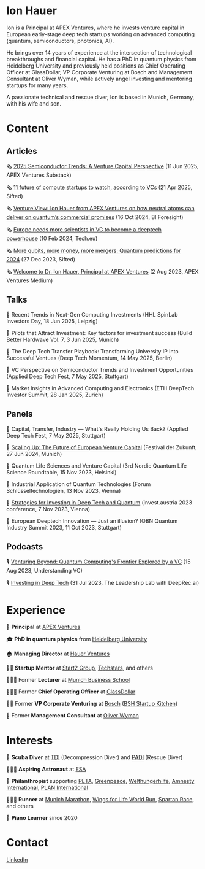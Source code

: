 # Ion Hauer

Ion is a Principal at APEX Ventures, where he invests venture capital in European early-stage deep tech startups working on advanced computing (quantum, semiconductors, photonics, AI).

He brings over 14 years of experience at the intersection of technological breakthroughs and financial capital. He has a PhD in quantum physics from Heidelberg University and previously held positions as Chief Operating Officer at GlassDollar, VP Corporate Venturing at Bosch and Management Consultant at Oliver Wyman, while actively angel investing and mentoring startups for many years.

A passionate technical and rescue diver, Ion is based in Munich, Germany, with his wife and son.

# Content

## Articles

🗞️ [2025 Semiconductor Trends: A Venture Capital Perspective](https://substack.com/home/post/p-165654080) (11 Jun 2025, APEX Ventures Substack)

🗞️ [11 future of compute startups to watch, according to VCs](https://sifted.eu/articles/11-future-of-compute-startups-to-watch) (21 Apr 2025, Sifted)

🗞️ [Venture View: Ion Hauer from APEX Ventures on how neutral atoms can deliver on quantum’s commercial promises](https://biforesight.com/quantum/venture-view-ion-hauer-from-apex-ventures-on-how-neutral-atoms-can-deliver-on-quantums-commercial-promises/) (16 Oct 2024, BI Foresight)

🗞️ [Europe needs more scientists in VC to become a deeptech powerhouse](https://tech.eu/2024/02/10/europe-needs-more-scientists-in-vc-to-become-a-deep-tech-powerhouse/) (10 Feb 2024, Tech.eu)

🗞️ [More qubits, more money, more mergers: Quantum predictions for 2024](https://sifted.eu/articles/quantum-predictions-2024) (27 Dec 2023, Sifted)

🗞️ [Welcome to Dr. Ion Hauer, Principal at APEX Ventures](https://medium.com/apex-ventures/welcome-to-dr-ion-hauer-principal-at-apex-ventures-537450fcf030) (2 Aug 2023, APEX Ventures Medium)

## Talks

🎤 Recent Trends in Next-Gen Computing Investments (HHL SpinLab Investors Day, 18 Jun 2025, Leipzig)

🎤 Pilots that Attract Investment: Key factors for investment success (Build Better Hardwave Vol. 7, 3 Jun 2025, Munich)

🎤 The Deep Tech Transfer Playbook: Transforming University IP into Successful Ventues (Deep Tech Momentum, 14 May 2025, Berlin)

🎤 VC Perspective on Semiconductor Trends and Investment Opportunities (Applied Deep Tech Fest, 7 May 2025, Stuttgart)

🎤 Market Insights in Advanced Computing and Electronics (ETH DeepTech Investor Summit, 28 Jan 2025, Zurich)

## Panels

🎤 Capital, Transfer, Industry — What's Really Holding Us Back? (Applied Deep Tech Fest, 7 May 2025, Stuttgart)

🎤 [Scaling Up: The Future of European Venture Capital](https://www.1e9.community/festival-der-zukunft/programm/2024/scaling-up%3A-the-future-of-european-venture-capital) (Festival der Zukunft, 27 Jun 2024, Munich)

🎤 Quantum Life Sciences and Venture Capital (3rd Nordic Quantum Life Science Roundtable, 15 Nov 2023, Helsinki)

🎤 Industrial Application of Quantum Technologies (Forum Schlüsseltechnologien, 13 Nov 2023, Vienna)

🎤 [Strategies for Investing in Deep Tech and Quantum](https://www.youtube.com/live/bNaCBaeWlHY?si=BKwJBbPRVFj3sREA&t=3288) (invest.austria 2023 conference, 7 Nov 2023, Vienna)

🎤 European Deeptech Innovation — Just an illusion? (QBN Quantum Industry Summit 2023, 11 Oct 2023, Stuttgart)

## Podcasts

🎙️ [Venturing Beyond: Quantum Computing's Frontier Explored by a VC](https://www.youtube.com/watch?v=0PjrATWVxF0) (15 Aug 2023, Understanding VC)

🎙️ [Investing in Deep Tech](https://www.youtube.com/watch?v=rCEue4RGtVk) (31 Jul 2023, The Leadership Lab with DeepRec.ai)

# Experience

🚀 **Principal** at [APEX Ventures](https://www.apex.ventures/)

🎓 **PhD in quantum physics** from [Heidelberg University](https://www.uni-heidelberg.de/en)

🏠 **Managing Director** at [Hauer Ventures](http://www.hauerventures.com/)

👨‍🚒 **Startup Mentor** at [Start2 Group](https://www.start2.group), [Techstars](https://www.techstars.com/), and others

👨🏻‍🏫 Former **Lecturer** at [Munich Business School](https://www.munich-business-school.de/en)

🙋🏻‍♂️ Former **Chief Operating Officer** at [GlassDollar](https://www.glassdollar.com/)

💂‍♀️ Former **VP Corporate Venturing** at [Bosch](https://www.bosch.com/) ([BSH Startup Kitchen](https://www.bshstartupkitchen.com/))

💼 Former **Management Consultant** at [Oliver Wyman](https://www.oliverwyman.com/)

# Interests

🐠 **Scuba Diver** at [TDI](https://www.tdisdi.com/) (Decompression Diver) and [PADI](https://www.padi.com/) (Rescue Diver)

🧑🏻‍🚀 **Aspiring Astronaut** at [ESA](http://www.esa.int/)

🦊 **Philanthropist** supporting [PETA](https://www.peta.org), [Greenpeace](https://www.greenpeace.org), [Welthungerhilfe](https://www.welthungerhilfe.org), [Amnesty International](https://www.amnesty.org/), [PLAN International](https://plan-international.org)

🏃🏻‍♂️ **Runner** at [Munich Marathon](https://www.muenchenmarathon.de), [Wings for Life World Run](https://www.wingsforlifeworldrun.com), [Spartan Race](https://www.spartan.com), and others

🎹 **Piano Learner** since 2020

# Contact

[LinkedIn](https://www.linkedin.com/in/ionhauer/)
